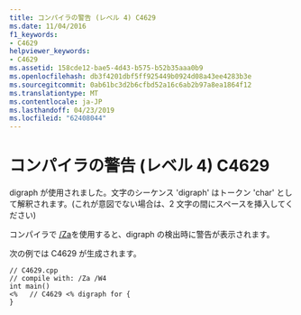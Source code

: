 ```yaml
---
title: コンパイラの警告 (レベル 4) C4629
ms.date: 11/04/2016
f1_keywords:
- C4629
helpviewer_keywords:
- C4629
ms.assetid: 158cde12-bae5-4d43-b575-b52b35aaa0b9
ms.openlocfilehash: db3f4201dbf5ff925449b0924d08a43ee4283b3e
ms.sourcegitcommit: 0ab61bc3d2b6cfbd52a16c6ab2b97a8ea1864f12
ms.translationtype: MT
ms.contentlocale: ja-JP
ms.lasthandoff: 04/23/2019
ms.locfileid: "62408044"
---
```

# <a name="compiler-warning-level-4-c4629"></a>コンパイラの警告 (レベル 4) C4629

digraph が使用されました。文字のシーケンス 'digraph' はトークン 'char' として解釈されます。(これが意図でない場合は、2 文字の間にスペースを挿入してください)

コンパイラで [/Za](../../build/reference/za-ze-disable-language-extensions.md)を使用すると、digraph の検出時に警告が表示されます。

次の例では C4629 が生成されます。

```
// C4629.cpp
// compile with: /Za /W4
int main()
<%   // C4629 <% digraph for {
}
```